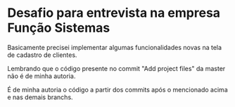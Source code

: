 # Desafio para entrevista na empresa Função Sistemas
Basicamente precisei implementar algumas funcionalidades novas na tela de cadastro de clientes.

Lembrando que o código presente no commit "Add project files" da master não é de minha autoria. 

É de minha autoria o código a partir dos commits após o mencionado acima e nas demais branchs.


